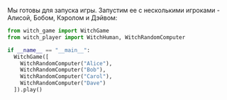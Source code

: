 Мы готовы для запуска игры. Запустим ее с несколькими игроками - Алисой, Бобом, Кэролом и Дэйвом:

```py
from witch_game import WitchGame
from witch_player import WitchHuman, WitchRandomComputer

if __name__ == "__main__":
  WitchGame([
    WitchRandomComputer("Alice"),
    WitchRandomComputer("Bob"),
    WitchRandomComputer("Carol"),
    WitchRandomComputer("Dave")
  ]).play()
```



